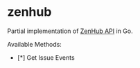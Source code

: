 # zenhub

Partial implementation of [ZenHub API](https://github.com/ZenHubIO/API) in Go.

Available Methods:

- [*] Get Issue Events
